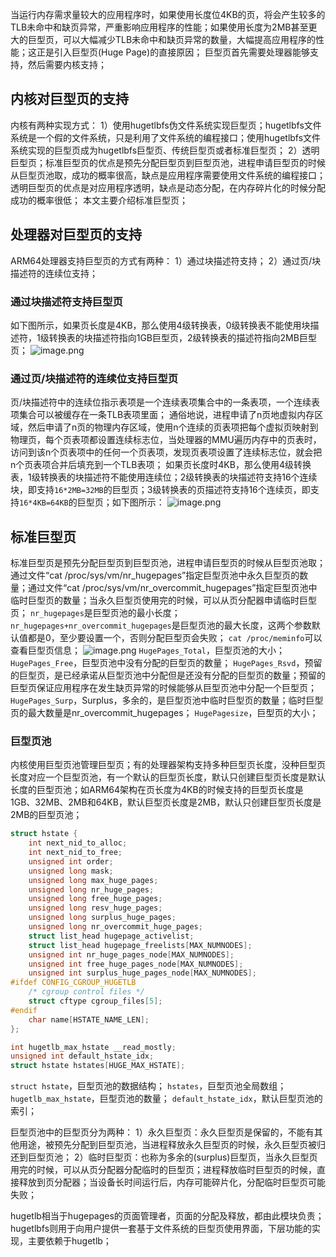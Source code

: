 当运行内存需求量较大的应用程序时，如果使用长度位4KB的页，将会产生较多的TLB未命中和缺页异常，严重影响应用程序的性能；如果使用长度为2MB甚至更大的巨型页，可以大幅减少TLB未命中和缺页异常的数量，大幅提高应用程序的性能；这正是引入巨型页(Huge Page)的直接原因；
巨型页首先需要处理器能够支持，然后需要内核支持；
## 内核对巨型页的支持
内核有两种实现方式：
1）使用hugetlbfs伪文件系统实现巨型页；hugetlbfs文件系统是一个假的文件系统，只是利用了文件系统的编程接口；使用hugetlbfs文件系统实现的巨型页成为hugetlbfs巨型页、传统巨型页或者标准巨型页；
2）透明巨型页；标准巨型页的优点是预先分配巨型页到巨型页池，进程申请巨型页的时候从巨型页池取，成功的概率很高，缺点是应用程序需要使用文件系统的编程接口；透明巨型页的优点是对应用程序透明，缺点是动态分配，在内存碎片化的时候分配成功的概率很低；
本文主要介绍标准巨型页；
## 处理器对巨型页的支持
ARM64处理器支持巨型页的方式有两种：
1）通过块描述符支持；
2）通过页/块描述符的连续位支持；
### 通过块描述符支持巨型页
如下图所示，如果页长度是4KB，那么使用4级转换表，0级转换表不能使用块描述符，1级转换表的块描述符指向1GB巨型页，2级转换表的描述符指向2MB巨型页；
![image.png](https://cdn.nlark.com/yuque/0/2024/png/756577/1712736554874-e49f0bff-67ef-41cf-a023-4b0c3e40dda7.png#averageHue=%23f1eeee&clientId=u091a28ec-bcac-4&from=paste&height=649&id=u94b12718&originHeight=714&originWidth=1114&originalType=binary&ratio=1.100000023841858&rotation=0&showTitle=false&size=84177&status=done&style=none&taskId=u389c5274-b513-4c50-bd3f-6ff7fab2ef9&title=&width=1012.7272507770007)
### 通过页/块描述符的连续位支持巨型页
页/块描述符中的连续位指示表项是一个连续表项集合中的一条表项，一个连续表项集合可以被缓存在一条TLB表项里面；
通俗地说，进程申请了n页地虚拟内存区域，然后申请了n页的物理内存区域，使用n个连续的页表项把每个虚拟页映射到物理页，每个页表项都设置连续标志位，当处理器的MMU遍历内存中的页表时，访问到该n个页表项中的任何一个页表项，发现页表项设置了连续标志位，就会把n个页表项合并后填充到一个TLB表项；
如果页长度时4KB，那么使用4级转换表，1级转换表的块描述符不能使用连续位；2级转换表的块描述符支持16个连续块，即支持`16*2MB=32MB`的巨型页；3级转换表的页描述符支持16个连续页，即支持`16*4KB=64KB`的巨型页；如下图所示：
![image.png](https://cdn.nlark.com/yuque/0/2024/png/756577/1712738778806-17f02ae1-4762-4b34-a8a3-0d515976e4be.png#averageHue=%23f2efef&clientId=u091a28ec-bcac-4&from=paste&height=652&id=u66f5200e&originHeight=717&originWidth=1096&originalType=binary&ratio=1.100000023841858&rotation=0&showTitle=false&size=103578&status=done&style=none&taskId=ub7a6bd61-d068-4dac-a859-abf7e79ea19&title=&width=996.3636147680367)
## 标准巨型页
标准巨型页是预先分配巨型页到巨型页池，进程申请巨型页的时候从巨型页池取；通过文件“cat /proc/sys/vm/nr_hugepages”指定巨型页池中永久巨型页的数量；通过文件“cat /proc/sys/vm/nr_overcommit_hugepages”指定巨型页池中临时巨型页的数量；当永久巨型页使用完的时候，可以从页分配器申请临时巨型页；
`nr_hugepages`是巨型页池的最小长度；`nr_hugepages+nr_overcommit_hugepages`是巨型页池的最大长度，这两个参数默认值都是0，至少要设置一个，否则分配巨型页会失败；
`cat /proc/meminfo`可以查看巨型页信息；
![image.png](https://cdn.nlark.com/yuque/0/2024/png/756577/1712739944349-ff9fecd1-1f64-4e71-a1d2-268739f09781.png#averageHue=%231d1b19&clientId=u091a28ec-bcac-4&from=paste&height=139&id=uf10c385d&originHeight=153&originWidth=412&originalType=binary&ratio=1.100000023841858&rotation=0&showTitle=false&size=9036&status=done&style=none&taskId=ucfd22b97-1f1e-4023-9b7e-d4d4e413e04&title=&width=374.54544642740063)
`HugePages_Total`，巨型页池的大小；
`HugePages_Free`，巨型页池中没有分配的巨型页的数量；
`HugePages_Rsvd`，预留的巨型页，是已经承诺从巨型页池中分配但是还没有分配的巨型页的数量；预留的巨型页保证应用程序在发生缺页异常的时候能够从巨型页池中分配一个巨型页；
`HugePages_Surp`，Surplus，多余的，是巨型页池中临时巨型页的数量；临时巨型页的最大数量是nr_overcommit_hugepages；
`HugePagesize`，巨型页的大小；
### 巨型页池
内核使用巨型页池管理巨型页；有的处理器架构支持多种巨型页长度，没种巨型页长度对应一个巨型页池，有一个默认的巨型页长度，默认只创建巨型页长度是默认长度的巨型页池；如ARM64架构在页长度为4KB的时候支持的巨型页长度是1GB、32MB、2MB和64KB，默认巨型页长度是2MB，默认只创建巨型页长度是2MB的巨型页池；

```c
struct hstate {
	int next_nid_to_alloc;
	int next_nid_to_free;
	unsigned int order;
	unsigned long mask;
	unsigned long max_huge_pages;
	unsigned long nr_huge_pages;
	unsigned long free_huge_pages;
	unsigned long resv_huge_pages;
	unsigned long surplus_huge_pages;
	unsigned long nr_overcommit_huge_pages;
	struct list_head hugepage_activelist;
	struct list_head hugepage_freelists[MAX_NUMNODES];
	unsigned int nr_huge_pages_node[MAX_NUMNODES];
	unsigned int free_huge_pages_node[MAX_NUMNODES];
	unsigned int surplus_huge_pages_node[MAX_NUMNODES];
#ifdef CONFIG_CGROUP_HUGETLB
	/* cgroup control files */
	struct cftype cgroup_files[5];
#endif
	char name[HSTATE_NAME_LEN];
};
```
```c
int hugetlb_max_hstate __read_mostly;
unsigned int default_hstate_idx;
struct hstate hstates[HUGE_MAX_HSTATE];
```
`struct hstate`，巨型页池的数据结构；
`hstates`，巨型页池全局数组；
`hugetlb_max_hstate`，巨型页池的数量；
`default_hstate_idx`，默认巨型页池的索引；

巨型页池中的巨型页分为两种：
1）永久巨型页：永久巨型页是保留的，不能有其他用途，被预先分配到巨型页池，当进程释放永久巨型页的时候，永久巨型页被归还到巨型页池；
2）临时巨型页：也称为多余的(surplus)巨型页，当永久巨型页用完的时候，可以从页分配器分配临时的巨型页；进程释放临时巨型页的时候，直接释放到页分配器；当设备长时间运行后，内存可能碎片化，分配临时巨型页可能失败；

hugetlb相当于hugepages的页面管理者，页面的分配及释放，都由此模块负责；
hugetlbfs则用于向用户提供一套基于文件系统的巨型页使用界面，下层功能的实现，主要依赖于hugetlb；
